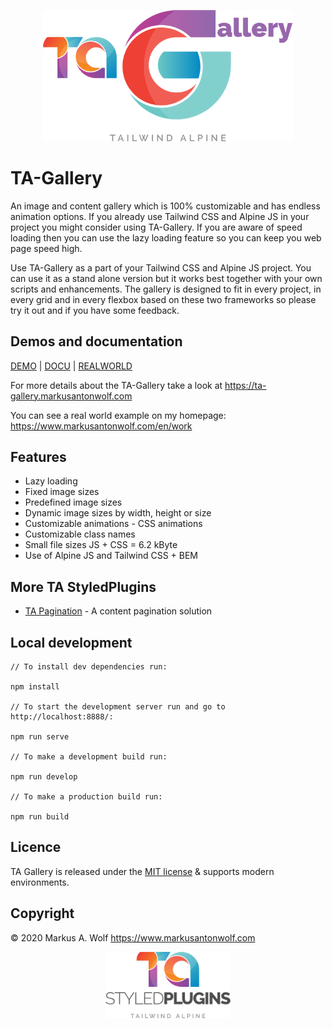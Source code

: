 <p align="center">
  <img src="./public/assets/img/logo-ta-gallery.png" width="400px" />
</p>

# TA-Gallery

An image and content gallery which is 100% customizable and has endless animation options. If you already use Tailwind CSS and Alpine JS in your project you might consider using TA-Gallery. If you are aware of speed loading then you can use the lazy loading feature so you can keep you web page speed high.

Use TA-Gallery as a part of your Tailwind CSS and Alpine JS project. You can use it as a stand alone version but it works best together with your own scripts and enhancements. The gallery is designed to fit in every project, in every grid and in every flexbox based on these two frameworks so please try it out and if you have some feedback.

## Demos and documentation

[DEMO](https://ta-gallery.markusantonwolf.com) | [DOCU](https://ta-gallery.markusantonwolf.com) | [REALWORLD](https://www.markusantonwolf.com/en/work)

For more details about the TA-Gallery take a look at <https://ta-gallery.markusantonwolf.com>

You can see a real world example on my homepage: <https://www.markusantonwolf.com/en/work>

## Features

- Lazy loading
- Fixed image sizes
- Predefined image sizes
- Dynamic image sizes by width, height or size
- Customizable animations - CSS animations
- Customizable class names
- Small file sizes JS + CSS = 6.2 kByte
- Use of Alpine JS and Tailwind CSS + BEM

## More TA StyledPlugins

- [TA Pagination](https://github.com/markusantonwolf/ta-pagination) - A content pagination solution

## Local development

```
// To install dev dependencies run:

npm install

// To start the development server run and go to http://localhost:8888/:

npm run serve

// To make a development build run:

npm run develop

// To make a production build run:

npm run build
```

## Licence

TA Gallery is released under the [MIT license](https://github.com/markusantonwolf/ta-gallery/blob/master/licence.md) & supports modern environments.

## Copyright

© 2020 Markus A. Wolf
<https://www.markusantonwolf.com>

<p align="center">
  <img src="./public/assets/img/logo-ta-styled-plugins.png" width="200px" />
</p>

